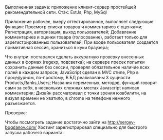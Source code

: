 Выполненная задача:
приложение клиент-сервер простейшей рекомендательной сети. 
Стэк: ExtJs, Php, MySql

Приложение рабочее, вмеру оттестированное, выполняет следующие функции:
Просмотр списка товаров и комментариев с оценками;
Регистрация, авторизация, выход пользователей;
Добавление комментариев и оценки товара (голосование), работает только для зарегистрированных пользователей;
При входе пользователя создается примитивная сессия, храниться в куки браузера;

Что внутри:
постарался сделать аккуратную проверку внесенных данных в формах (regexp, подсветка);
на сервере пресек попытки сохранить данные без сессии, проверял обязательное наличие всех полей в каждом запросе;
JavaScript сделан в MVC стиле, Php в процедурном, по-простому; 
В БД реализованы 3 сущности Products,Ranks,Users;
Названия переменных, методов, функций говорят сами за себя, в нескольких сложных местах Javascript написал комментарии;
Дизайн рассматривал с точки зрения юзабилити, на визуал времени не хватило, в chrome на телефоне немного разъезжается.


Проверка:

Чтобы посмотреть задание достаточно зайти на http://sergey-bogdanov.com/
Хостинг зарегистрировал специально для быстрого запуска рабочего варианта.



